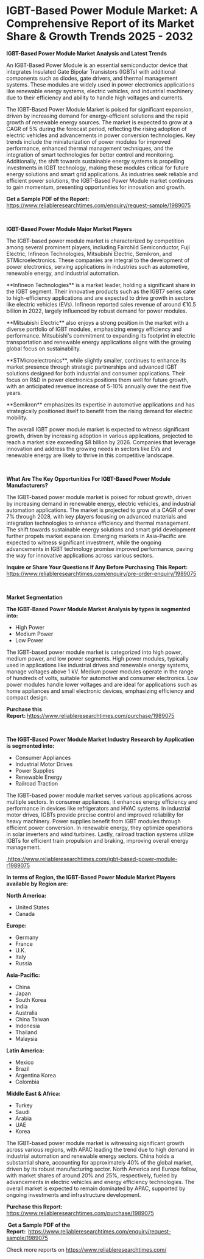 <p><h1>IGBT-Based Power Module Market: A Comprehensive Report of its Market Share & Growth Trends 2025 - 2032</h1></p><p><strong>IGBT-Based Power Module Market Analysis and Latest Trends</strong></p>
<p><p>An IGBT-Based Power Module is an essential semiconductor device that integrates Insulated Gate Bipolar Transistors (IGBTs) with additional components such as diodes, gate drivers, and thermal management systems. These modules are widely used in power electronics applications like renewable energy systems, electric vehicles, and industrial machinery due to their efficiency and ability to handle high voltages and currents.</p><p>The IGBT-Based Power Module Market is poised for significant expansion, driven by increasing demand for energy-efficient solutions and the rapid growth of renewable energy sources. The market is expected to grow at a CAGR of 5% during the forecast period, reflecting the rising adoption of electric vehicles and advancements in power conversion technologies. Key trends include the miniaturization of power modules for improved performance, enhanced thermal management techniques, and the integration of smart technologies for better control and monitoring. Additionally, the shift towards sustainable energy systems is propelling investments in IGBT technology, making these modules critical for future energy solutions and smart grid applications. As industries seek reliable and efficient power solutions, the IGBT-Based Power Module market continues to gain momentum, presenting opportunities for innovation and growth.</p></p>
<p><strong>Get a Sample PDF of the Report:&nbsp;</strong> <a href="https://www.reliableresearchtimes.com/enquiry/request-sample/1989075?utm_campaign=2449&utm_medium=2&utm_source=Github&utm_content=ia&utm_term=13022025&utm_id=igbt-based-power-module">https://www.reliableresearchtimes.com/enquiry/request-sample/1989075</a></p>
<p>&nbsp;</p>
<p><strong>IGBT-Based Power Module Major Market Players</strong></p>
<p><p>The IGBT-based power module market is characterized by competition among several prominent players, including Fairchild Semiconductor, Fuji Electric, Infineon Technologies, Mitsubishi Electric, Semikron, and STMicroelectronics. These companies are integral to the development of power electronics, serving applications in industries such as automotive, renewable energy, and industrial automation.</p><p>**Infineon Technologies** is a market leader, holding a significant share in the IGBT segment. Their innovative products such as the IGBT7 series cater to high-efficiency applications and are expected to drive growth in sectors like electric vehicles (EVs). Infineon reported sales revenue of around €10.5 billion in 2022, largely influenced by robust demand for power modules.</p><p>**Mitsubishi Electric** also enjoys a strong position in the market with a diverse portfolio of IGBT modules, emphasizing energy efficiency and performance. Mitsubishi's commitment to expanding its footprint in electric transportation and renewable energy applications aligns with the growing global focus on sustainability.</p><p>**STMicroelectronics**, while slightly smaller, continues to enhance its market presence through strategic partnerships and advanced IGBT solutions designed for both industrial and consumer applications. Their focus on R&D in power electronics positions them well for future growth, with an anticipated revenue increase of 5-10% annually over the next five years.</p><p>**Semikron** emphasizes its expertise in automotive applications and has strategically positioned itself to benefit from the rising demand for electric mobility. </p><p>The overall IGBT power module market is expected to witness significant growth, driven by increasing adoption in various applications, projected to reach a market size exceeding $8 billion by 2026. Companies that leverage innovation and address the growing needs in sectors like EVs and renewable energy are likely to thrive in this competitive landscape.</p></p>
<p>&nbsp;</p>
<p><strong>What Are The Key Opportunities For IGBT-Based Power Module Manufacturers?</strong></p>
<p><p>The IGBT-based power module market is poised for robust growth, driven by increasing demand in renewable energy, electric vehicles, and industrial automation applications. The market is projected to grow at a CAGR of over 7% through 2028, with key players focusing on advanced materials and integration technologies to enhance efficiency and thermal management. The shift towards sustainable energy solutions and smart grid development further propels market expansion. Emerging markets in Asia-Pacific are expected to witness significant investment, while the ongoing advancements in IGBT technology promise improved performance, paving the way for innovative applications across various sectors.</p></p>
<p><strong>Inquire or Share Your Questions If Any Before Purchasing This Report:</strong> <a href="https://www.reliableresearchtimes.com/enquiry/pre-order-enquiry/1989075?utm_campaign=2449&utm_medium=2&utm_source=Github&utm_content=ia&utm_term=13022025&utm_id=igbt-based-power-module">https://www.reliableresearchtimes.com/enquiry/pre-order-enquiry/1989075</a></p>
<p>&nbsp;</p>
<p><strong>Market Segmentation</strong></p>
<p><strong>The IGBT-Based Power Module Market Analysis by types is segmented into:</strong></p>
<p><ul><li>High Power</li><li>Medium Power</li><li>Low Power</li></ul></p>
<p><p>The IGBT-based power module market is categorized into high power, medium power, and low power segments. High power modules, typically used in applications like industrial drives and renewable energy systems, manage voltages above 1 kV. Medium power modules operate in the range of hundreds of volts, suitable for automotive and consumer electronics. Low power modules handle lower voltages and are ideal for applications such as home appliances and small electronic devices, emphasizing efficiency and compact design.</p></p>
<p><strong>Purchase this Report:&nbsp;</strong><a href="https://www.reliableresearchtimes.com/purchase/1989075?utm_campaign=2449&utm_medium=2&utm_source=Github&utm_content=ia&utm_term=13022025&utm_id=igbt-based-power-module">https://www.reliableresearchtimes.com/purchase/1989075</a></p>
<p>&nbsp;</p>
<p><strong>The IGBT-Based Power Module Market Industry Research by Application is segmented into:</strong></p>
<p><ul><li>Consumer Appliances</li><li>Industrial Motor Drives</li><li>Power Supplies</li><li>Renewable Energy</li><li>Railroad Traction</li></ul></p>
<p><p>The IGBT-based power module market serves various applications across multiple sectors. In consumer appliances, it enhances energy efficiency and performance in devices like refrigerators and HVAC systems. In industrial motor drives, IGBTs provide precise control and improved reliability for heavy machinery. Power supplies benefit from IGBT modules through efficient power conversion. In renewable energy, they optimize operations in solar inverters and wind turbines. Lastly, railroad traction systems utilize IGBTs for efficient train propulsion and braking, improving overall energy management.</p></p>
<p><a href="https://www.reliableresearchtimes.com/igbt-based-power-module-r1989075?utm_campaign=2449&utm_medium=2&utm_source=Github&utm_content=ia&utm_term=13022025&utm_id=igbt-based-power-module">&nbsp;https://www.reliableresearchtimes.com/igbt-based-power-module-r1989075</a></p>
<p><strong>In terms of Region, the IGBT-Based Power Module Market Players available by Region are:</strong></p>
<p>
    <p> <strong> North America: </strong>
        <ul>
            <li>United States</li>
            <li>Canada</li>
        </ul>
        </p> 
    <p> <strong> Europe: </strong>
        <ul>
            <li>Germany</li>
            <li>France</li>
            <li>U.K.</li>
            <li>Italy</li>
            <li>Russia</li>
        </ul>
        </p> 
    <p> <strong> Asia-Pacific: </strong>
        <ul>
            <li>China</li>
            <li>Japan</li>
            <li>South Korea</li>
            <li>India</li>
            <li>Australia</li>
            <li>China Taiwan</li>
            <li>Indonesia</li>
            <li>Thailand</li>
            <li>Malaysia</li>
        </ul>
        </p> 
    <p> <strong> Latin America: </strong>
        <ul>
            <li>Mexico</li>
            <li>Brazil</li>
            <li>Argentina Korea</li>
            <li>Colombia</li>
        </ul>
        </p> 
    <p> <strong> Middle East & Africa: </strong>
        <ul>
            <li>Turkey</li>
            <li>Saudi</li>
            <li>Arabia</li>
            <li>UAE</li>
            <li>Korea</li>
        </ul>
    </p>
    </p>
<p><p>The IGBT-based power module market is witnessing significant growth across various regions, with APAC leading the trend due to high demand in industrial automation and renewable energy sectors. China holds a substantial share, accounting for approximately 40% of the global market, driven by its robust manufacturing sector. North America and Europe follow, with market shares of around 20% and 25%, respectively, fueled by advancements in electric vehicles and energy efficiency technologies. The overall market is expected to remain dominated by APAC, supported by ongoing investments and infrastructure development.</p></p>
<p><strong>Purchase this Report: </strong><a href="https://www.reliableresearchtimes.com/purchase/1989075?utm_campaign=2449&utm_medium=2&utm_source=Github&utm_content=ia&utm_term=13022025&utm_id=igbt-based-power-module">https://www.reliableresearchtimes.com/purchase/1989075</a></p>
<p>&nbsp;<strong>Get a Sample PDF of the Report:&nbsp;&nbsp;</strong><a href="https://www.reliableresearchtimes.com/enquiry/request-sample/1989075?utm_campaign=2449&utm_medium=2&utm_source=Github&utm_content=ia&utm_term=13022025&utm_id=igbt-based-power-module">https://www.reliableresearchtimes.com/enquiry/request-sample/1989075</a></p>
<p><strong></strong></p>
<p>Check more reports on <a href="https://www.reliableresearchtimes.com/?utm_campaign=2449&utm_medium=2&utm_source=Github&utm_content=ia&utm_term=13022025&utm_id=igbt-based-power-module">https://www.reliableresearchtimes.com/</a></p>